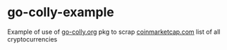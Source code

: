 # go-colly-example

Example of use of [go-colly.org](http://go-colly.org/) pkg
to scrap [coinmarketcap.com](https://coinmarketcap.com/all/views/all/) list of all cryptocurrencies
